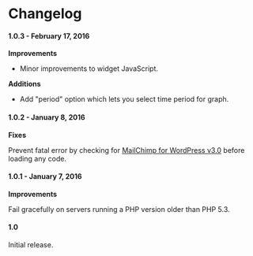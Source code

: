 # Changelog

#### 1.0.3 - February 17, 2016

**Improvements**

- Minor improvements to widget JavaScript.

**Additions**

- Add "period" option which lets you select time period for graph.


#### 1.0.2 - January 8, 2016

**Fixes**

Prevent fatal error by checking for [MailChimp for WordPress v3.0](https://mc4wp.com/blog/the-big-three-o-release/) before loading any code.

#### 1.0.1 - January 7, 2016

**Improvements**

Fail gracefully on servers running a PHP version older than PHP 5.3.

#### 1.0

Initial release.